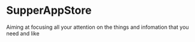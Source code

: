 # SupperAppStore
Aiming at focusing all your attention on the things and infomation that you need and like
